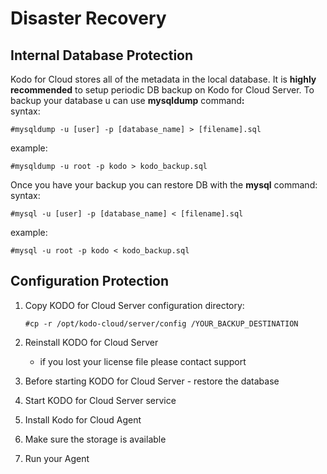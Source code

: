 # Disaster Recovery

## Internal Database Protection <a href="#internal-database-protection" id="internal-database-protection"></a>

Kodo for Cloud stores all of the metadata in the local database. It is **highly recommended** to setup periodic DB backup on Kodo for Cloud Server. To backup your database u can use **mysqldump** comman&#x64;**:**\
syntax:

```
#mysqldump -u [user] -p [database_name] > [filename].sql
```

example:

```
#mysqldump -u root -p kodo > kodo_backup.sql
```

Once you have your backup you can restore DB with the **mysql** command:\
syntax:

```
#mysql -u [user] -p [database_name] < [filename].sql
```

example:

```
#mysql -u root -p kodo < kodo_backup.sql
```

## Configuration Protection

1.  Copy KODO for Cloud Server configuration directory:

    ```
    #cp -r /opt/kodo-cloud/server/config /YOUR_BACKUP_DESTINATION
    ```
2. Reinstall KODO for Cloud Server
   * if you lost your license file please contact support
3. Before starting KODO for Cloud Server - restore the database
4. Start KODO for Cloud Server service
5. Install Kodo for Cloud Agent
6. Make sure the storage is available&#x20;
7. Run your Agent
